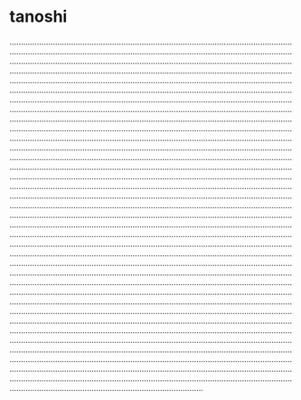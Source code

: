 # tanoshi

.....................................................................................................................................................................................................................................................................................................................................................................................................................................................................................................................................................................................................................................................................................................................................................................................................................................................................................................................................................................................................................................................................................................................................................................................................................................................................................................................................................................................................................................................................................................................................................................................................................................................................................................................................................................................................................................................................................................................................................................................................................................................................................................................................................................................................................................................................................................................................................................................................................................................................................................................................................................................................................................................................................................................................................................................................................................................................................................................................................................................................................................................................................................................................................................................................................................................................................................................................................................................................................................................................................................................................................................................................................................................................................................................................................................................................................................................................................................................................................................................................................................................................................................................................................................................................................................................................................................................................................................................................................................................................................................................................................................................................................................................................................................................................